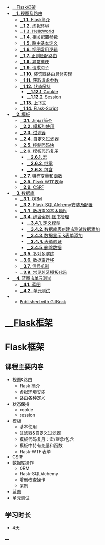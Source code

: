   * [ __Flask框架](./index.html)
  * [ __**1.** 视图及路由 ](./shi-tu-ji-lu-you.html)
    * [ __**1.1.** Flask简介 ](./shi-tu-ji-lu-you/flaskjian-jie.html)
    * [ __**1.2.** 虚拟环境 ](./shi-tu-ji-lu-you/flaskhuan-jing-an-zhuang.html)
    * [ __**1.3.** HelloWorld ](./shi-tu-ji-lu-you/helloworld.html)
    * [ __**1.4.** 相关配置参数 ](./shi-tu-ji-lu-you/xiang-guan-pei-zhi-can-shu.html)
    * [ __**1.5.** 路由基本定义 ](./shi-tu-ji-lu-you/lu-you-de-ge-zhong-ding-yi.html)
    * [ __**1.6.** 视图常用逻辑 ](./shi-tu-ji-lu-you/shi-tu-chang-yong-luo-ji.html)
    * [ __**1.7.** 正则匹配路由 ](./shi-tu-ji-lu-you/zheng-ze-pi-pei-lu-you.html)
    * [ __**1.8.** 异常捕获 ](./shi-tu-ji-lu-you/yi-chang-bu-huo.html)
    * [ __**1.9.** 请求勾子 ](./shi-tu-ji-lu-you/qing-qiu-gou-zi.html)
    * [ __**1.10.** 装饰器路由具体实现 ](./shi-tu-ji-lu-you/flaskzhuang-shi-qi-lu-you-ju-ti-shi-xian.html)
    * [ __**1.11.** 获取请求参数 ](./shi-tu-ji-lu-you/huo-qu-qing-qiu-can-shu.html)
    * [ __**1.12.** 状态保持 ](./shi-tu-ji-lu-you/zhuang-tai-bao-chi.html)
      * [ __**1.12.1.** Cookie ](./shi-tu-ji-lu-you/zhuang-tai-bao-chi/cookie.html)
      * [ __**1.12.2.** Session ](./shi-tu-ji-lu-you/zhuang-tai-bao-chi/session.html)
    * [ __**1.13.** 上下文 ](./shi-tu-ji-lu-you/shang-xia-wen.html)
    * [ __**1.14.** Flask-Script ](./shi-tu-ji-lu-you/flask-script.html)
  * [ __**2.** 模板 ](./mo-ban.html)
    * [ __**2.1.** Jinja2简介 ](./mo-ban/jinja2mo-ban-yin-qing.html)
    * [ __**2.2.** 模板的使用 ](./mo-ban/jinja2mo-ban-yin-qing-shi-yong.html)
    * [ __**2.3.** 过滤器 ](./mo-ban/guo-lv-qi.html)
    * [ __**2.4.** 自定义过滤器 ](./mo-ban/zi-ding-yi-guo-lv-qi.html)
    * [ __**2.5.** 控制代码块 ](./mo-ban/kong-zhi-dai-ma-kuai.html)
    * [ __**2.6.** 模板代码复用 ](./mo-ban/mo-ban-dai-ma-fu-yong.html)
      * [ __**2.6.1.** 宏 ](./mo-ban/mo-ban-dai-ma-fu-yong/hong.html)
      * [ __**2.6.2.** 继承 ](./mo-ban/mo-ban-dai-ma-fu-yong/ji-cheng.html)
      * [ __**2.6.3.** 包含 ](./mo-ban/mo-ban-dai-ma-fu-yong/bao-han.html)
    * [ __**2.7.** 特有变量和函数 ](./mo-ban/te-you-bian-liang-he-han-shu.html)
    * [ __**2.8.** Flask-WTF表单 ](./mo-ban/flask-wtfbiao-dan.html)
    * [ __**2.9.** CSRF ](./mo-ban/csrf.html)
  * [ __**3.** 数据库 ](./shu-ju-ku.html)
    * [ __**3.1.** ORM ](./shu-ju-ku/orm.html)
    * [ __**3.2.** Flask-SQLAlchemy安装及配置 ](./shu-ju-ku/flask-sqlalchemyan-zhuang-ji-she-zhi.html)
    * [ __**3.3.** 数据库的基本操作 ](./shu-ju-ku/shu-ju-ku-de-ji-ben-cao-zuo.html)
    * [ __**3.4.** 综合案例-图书管理 ](./shu-ju-ku/zong-he-an-4f8b-tu-shu-guan-li.html)
      * [ __**3.4.1.** 定义模型 ](./shu-ju-ku/zong-he-an-4f8b-tu-shu-guan-li/ding-yi-mo-xing.html)
      * [ __**3.4.2.** 数据库表创建 &测试数据添加 ](./shu-ju-ku/zong-he-an-4f8b-tu-shu-guan-li/shu-ju-ku-biao-chuang-5efa26-ce-shi-shu-ju-tian-jia.html)
      * [ __**3.4.3.** 数据显示 &表单添加 ](./shu-ju-ku/zong-he-an-4f8b-tu-shu-guan-li/shu-ju-xian-793a26-biao-dan-tian-jia.html)
      * [ __**3.4.4.** 表单验证 ](./shu-ju-ku/zong-he-an-4f8b-tu-shu-guan-li/biao-dan-yan-zheng.html)
      * [ __**3.4.5.** 删除数据 ](./shu-ju-ku/zong-he-an-4f8b-tu-shu-guan-li/shan-chu-shu-ju.html)
    * [ __**3.5.** 多对多演练 ](./shu-ju-ku/duo-dui-duo-yan-lian.html)
    * [ __**3.6.** 数据库迁移 ](./shu-ju-ku/shu-ju-ku-qian-yi.html)
    * [ __**3.7.** 信号机制 ](./shu-ju-ku/qi-ta.html)
    * [ __**3.8.** 常见关系模板代码 ](./shu-ju-ku/chang-jian-guan-xi-mo-ban-dai-ma.html)
  * [ __**4.** 蓝图 &单元测试 ](./lan-tu-dan-yuan-ce-shi.html)
    * [ __**4.1.** 蓝图 ](./lan-tu-dan-yuan-ce-shi/lan-tu.html)
    * [ __**4.2.** 单元测试 ](./lan-tu-dan-yuan-ce-shi/dan-yuan-ce-shi.html)
  *   * [ Published with GitBook ](https://www.gitbook.com)

#  __[Flask框架](./)

# Flask框架

## 课程主要内容

  * 视图&路由
    * Flask 简介
    * 虚拟环境安装
    * 路由各种定义
  * 状态保持
    * cookie
    * session
  * 模板
    * 基本使用
    * 过滤器&自定义过滤器
    * 模板代码复用：宏/继承/包含
    * 模板中特有变量和函数
    * Flask-WTF 表单
  * CSRF
  * 数据库操作
    * ORM
    * Flask-SQLAlchemy
    * 增删改查操作
    * 案例
  * 蓝图
  * 单元测试

## 学习时长

  * 4天

[__](./shi-tu-ji-lu-you.html)

